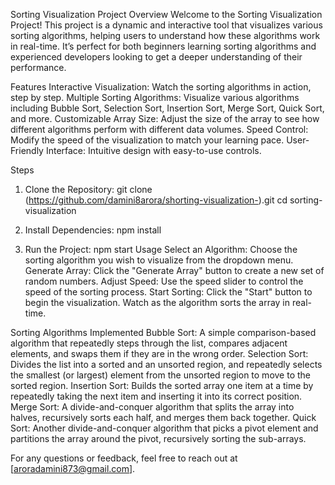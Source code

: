 Sorting Visualization Project
Overview
Welcome to the Sorting Visualization Project! This project is a dynamic and interactive tool that visualizes various sorting algorithms, helping users to understand how these algorithms work in real-time. It’s perfect for both beginners learning sorting algorithms and experienced developers looking to get a deeper understanding of their performance.

Features
Interactive Visualization: Watch the sorting algorithms in action, step by step.
Multiple Sorting Algorithms: Visualize various algorithms including Bubble Sort, Selection Sort, Insertion Sort, Merge Sort, Quick Sort, and more.
Customizable Array Size: Adjust the size of the array to see how different algorithms perform with different data volumes.
Speed Control: Modify the speed of the visualization to match your learning pace.
User-Friendly Interface: Intuitive design with easy-to-use controls.

Steps
 1. Clone the Repository:
git clone (https://github.com/damini8arora/shorting-visualization-).git
cd sorting-visualization

2. Install Dependencies:
 npm install
3. Run the Project:
npm start
Usage
Select an Algorithm: Choose the sorting algorithm you wish to visualize from the dropdown menu.
Generate Array: Click the "Generate Array" button to create a new set of random numbers.
Adjust Speed: Use the speed slider to control the speed of the sorting process.
Start Sorting: Click the "Start" button to begin the visualization. Watch as the algorithm sorts the array in real-time.



Sorting Algorithms Implemented
Bubble Sort: A simple comparison-based algorithm that repeatedly steps through the list, compares adjacent elements, and swaps them if they are in the wrong order.
Selection Sort: Divides the list into a sorted and an unsorted region, and repeatedly selects the smallest (or largest) element from the unsorted region to move to the sorted region.
Insertion Sort: Builds the sorted array one item at a time by repeatedly taking the next item and inserting it into its correct position.
Merge Sort: A divide-and-conquer algorithm that splits the array into halves, recursively sorts each half, and merges them back together.
Quick Sort: Another divide-and-conquer algorithm that picks a pivot element and partitions the array around the pivot, recursively sorting the sub-arrays.



For any questions or feedback, feel free to reach out at [aroradamini873@gmail.com].

